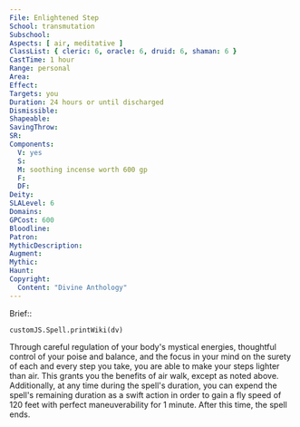 ```yaml
---
File: Enlightened Step
School: transmutation
Subschool: 
Aspects: [ air, meditative ]
ClassList: { cleric: 6, oracle: 6, druid: 6, shaman: 6 }
CastTime: 1 hour
Range: personal
Area: 
Effect: 
Targets: you
Duration: 24 hours or until discharged
Dismissible: 
Shapeable: 
SavingThrow: 
SR: 
Components:
  V: yes
  S: 
  M: soothing incense worth 600 gp
  F: 
  DF: 
Deity: 
SLALevel: 6
Domains: 
GPCost: 600
Bloodline: 
Patron: 
MythicDescription: 
Augment: 
Mythic: 
Haunt: 
Copyright:
  Content: "Divine Anthology"
---
```

Brief:: 

```dataviewjs
customJS.Spell.printWiki(dv)
```

Through careful regulation of your body's mystical energies, thoughtful control of your poise and balance, and the focus in your mind on the surety of each and every step you take, you are able to make your steps lighter than air. This grants you the benefits of air walk, except as noted above. Additionally, at any time during the spell's duration, you can expend the spell's remaining duration as a swift action in order to gain a fly speed of 120 feet with perfect maneuverability for 1 minute. After this time, the spell ends.
